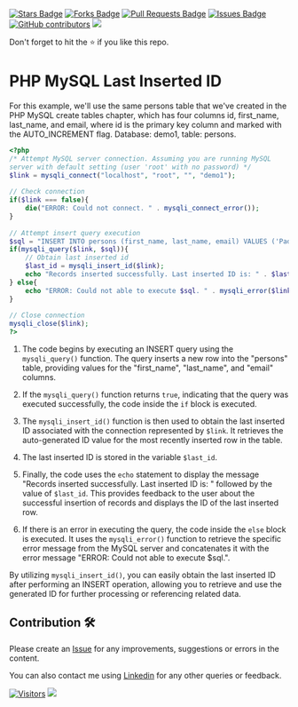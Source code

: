 <a href="https://github.com/drshahizan/learn-php/stargazers"><img src="https://img.shields.io/github/stars/drshahizan/learn-php" alt="Stars Badge"/></a>
<a href="https://github.com/drshahizan/learn-php/network/members"><img src="https://img.shields.io/github/forks/drshahizan/learn-php" alt="Forks Badge"/></a>
<a href="https://github.com/drshahizan/learn-php/pulls"><img src="https://img.shields.io/github/issues-pr/drshahizan/learn-php" alt="Pull Requests Badge"/></a>
<a href="https://github.com/drshahizan/learn-php/issues"><img src="https://img.shields.io/github/issues/drshahizan/learn-php" alt="Issues Badge"/></a>
<a href="https://github.com/drshahizan/learn-php/graphs/contributors"><img alt="GitHub contributors" src="https://img.shields.io/github/contributors/drshahizan/learn-php?color=2b9348"></a>
![](https://visitor-badge.glitch.me/badge?page_id=drshahizan/learn-php)

Don't forget to hit the :star: if you like this repo.

# PHP MySQL Last Inserted ID

For this example, we'll use the same persons table that we've created in the PHP MySQL create tables chapter, which has four columns id, first_name, last_name, and email, where id is the primary key column and marked with the AUTO_INCREMENT flag. Database: demo1, table: persons.

```php
<?php
/* Attempt MySQL server connection. Assuming you are running MySQL
server with default setting (user 'root' with no password) */
$link = mysqli_connect("localhost", "root", "", "demo1");
 
// Check connection
if($link === false){
    die("ERROR: Could not connect. " . mysqli_connect_error());
}
 
// Attempt insert query execution
$sql = "INSERT INTO persons (first_name, last_name, email) VALUES ('Padayachy', 'Aathi', 'padayachy@mail.com')";
if(mysqli_query($link, $sql)){
    // Obtain last inserted id
    $last_id = mysqli_insert_id($link);
    echo "Records inserted successfully. Last inserted ID is: " . $last_id;
} else{
    echo "ERROR: Could not able to execute $sql. " . mysqli_error($link);
}
 
// Close connection
mysqli_close($link);
?>
```

1. The code begins by executing an INSERT query using the `mysqli_query()` function. The query inserts a new row into the "persons" table, providing values for the "first_name", "last_name", and "email" columns.

2. If the `mysqli_query()` function returns `true`, indicating that the query was executed successfully, the code inside the `if` block is executed.

3. The `mysqli_insert_id()` function is then used to obtain the last inserted ID associated with the connection represented by `$link`. It retrieves the auto-generated ID value for the most recently inserted row in the table.

4. The last inserted ID is stored in the variable `$last_id`.

5. Finally, the code uses the `echo` statement to display the message "Records inserted successfully. Last inserted ID is: " followed by the value of `$last_id`. This provides feedback to the user about the successful insertion of records and displays the ID of the last inserted row.

6. If there is an error in executing the query, the code inside the `else` block is executed. It uses the `mysqli_error()` function to retrieve the specific error message from the MySQL server and concatenates it with the error message "ERROR: Could not able to execute $sql.".

By utilizing `mysqli_insert_id()`, you can easily obtain the last inserted ID after performing an INSERT operation, allowing you to retrieve and use the generated ID for further processing or referencing related data.

## Contribution 🛠️
Please create an [Issue](https://github.com/drshahizan/learn-php/issues) for any improvements, suggestions or errors in the content.

You can also contact me using [Linkedin](https://www.linkedin.com/in/drshahizan/) for any other queries or feedback.

[![Visitors](https://api.visitorbadge.io/api/visitors?path=https%3A%2F%2Fgithub.com%2Fdrshahizan&labelColor=%23697689&countColor=%23555555&style=plastic)](https://visitorbadge.io/status?path=https%3A%2F%2Fgithub.com%2Fdrshahizan)
![](https://hit.yhype.me/github/profile?user_id=81284918)

